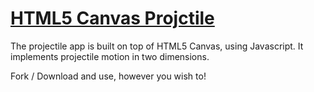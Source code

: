 # [HTML5 Canvas Projctile](https://github.com/ankitbhatnagar2012/html5-projectile)

The projectile app is built on top of HTML5 Canvas, using Javascript. It implements
projectile motion in two dimensions.

Fork / Download and use, however you wish to!



